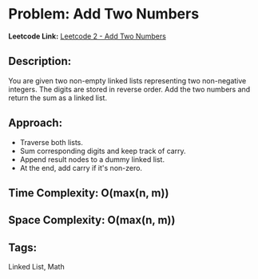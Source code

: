 # Problem: Add Two Numbers

**Leetcode Link:** [Leetcode 2 - Add Two Numbers](https://leetcode.com/problems/add-two-numbers/)

## Description:
You are given two non-empty linked lists representing two non-negative integers. The digits are stored in reverse order. Add the two numbers and return the sum as a linked list.

## Approach:
- Traverse both lists.
- Sum corresponding digits and keep track of carry.
- Append result nodes to a dummy linked list.
- At the end, add carry if it's non-zero.

## Time Complexity: O(max(n, m))  
## Space Complexity: O(max(n, m))

## Tags:
Linked List, Math

